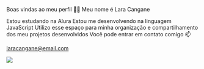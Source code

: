 Boas vindas ao meu perfil 💛💛
Meu nome é Lara Cangane

Estou estudando na Alura
Estou me desenvolvendo na linguagem JavaScript
Utilizo esse espaço para minha organização e compartilhamento dos meu projetos desenvolvidos
Você pode entrar em contato comigo 📫

laracangane@email.com

![](https://media1.tenor.com/m/xz3-pM8-GtIAAAAd/venti-genshin-impact-venti.gif)

